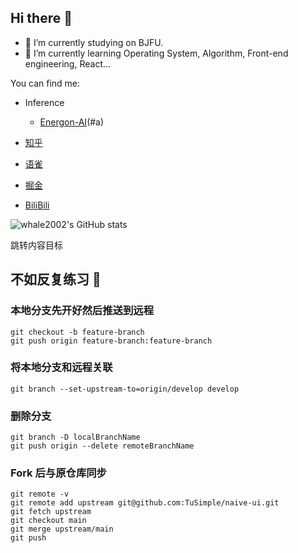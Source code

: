 ## Hi there 👋


- 🔭 I’m currently studying on BJFU.
- 🌱 I’m currently learning Operating System, Algorithm, Front-end engineering, React... 

You can find me:

- Inference
  - [Energon-AI](https://github.com/hpcaitech/EnergonAI)(#a)


- [知乎](https://www.zhihu.com/people/whale2002)
- [语雀](https://www.yuque.com/whale2002)
- [掘金](https://juejin.cn/user/598555237295264)
- [BiliBili](https://space.bilibili.com/401694598)


![whale2002's GitHub stats](https://github-readme-stats.vercel.app/api?username=whale2002&show_icons=true)


<span id="jump">跳转内容目标</span>

## 不如反复练习 :memo:
### 本地分支先开好然后推送到远程
```shell
git checkout -b feature-branch                   
git push origin feature-branch:feature-branch
```

### 将本地分支和远程关联
```shell
git branch --set-upstream-to=origin/develop develop
```

### 删除分支
```shell
git branch -D localBranchName
git push origin --delete remoteBranchName
```

### Fork 后与原仓库同步
```shell
git remote -v
git remote add upstream git@github.com:TuSimple/naive-ui.git
git fetch upstream
git checkout main
git merge upstream/main
git push
```
